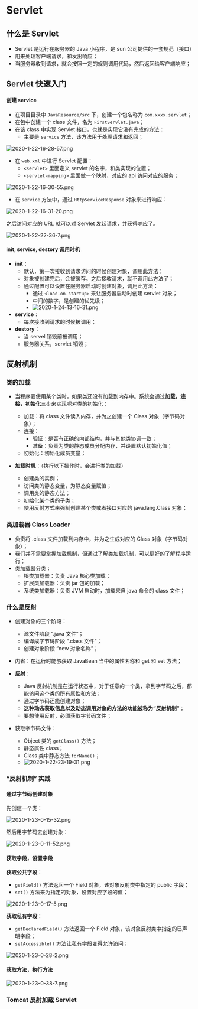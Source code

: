 # Servlet

## 什么是 Servlet

- Servlet 是运行在服务器的 Java 小程序，是 sun 公司提供的一套规范（接口）
- 用来处理客户端请求，和发出响应；
- 当服务器收到请求，就会按照一定的规则调用代码，然后返回给客户端响应；

## Servlet 快速入门

#### 创建 service

- 在项目目录中 `JavaResource/src` 下，创建一个包名称为 `com.xxxx.servlet`；
- 在包中创建一个 class 文件，名为 `FirstServlet.java`；
- 在该 class 中实现 Servlet 接口，也就是实现它没有完成的方法：
  - 主要是 `service` 方法，该方法用于处理请求和返回；

![2020-1-22-16-28-57.png](https://garrik-default-imgs.oss-accelerate.aliyuncs.com/imgs/2020-1-22-16-28-57.png)

- 在 `web.xml` 中进行 Servlet 配置：
  - `<servlet>` 里面定义 servlet 的名字，和类实现的位置；
  - `<servlet-mapping>` 里面做一个映射，对应的 api 访问对应的服务；

![2020-1-22-16-30-55.png](https://garrik-default-imgs.oss-accelerate.aliyuncs.com/imgs/2020-1-22-16-30-55.png)

- 在 `service` 方法中，通过 `HttpServiceResponse` 对象来进行响应：

![2020-1-22-16-31-20.png](https://garrik-default-imgs.oss-accelerate.aliyuncs.com/imgs/2020-1-22-16-31-20.png)

之后访问对应的 URL 就可以对 Servlet 发起请求，并获得响应了。

![2020-1-22-22-36-7.png](https://garrik-default-imgs.oss-accelerate.aliyuncs.com/imgs/2020-1-22-22-36-7.png)

#### init, service, destory 调用时机

- **init**：
  - 默认，第一次接收到请求访问的时候创建对象，调用此方法；
  - 对象被创建完后，会被缓存。之后接收请求，就不调用此方法了；
  - 通过配置可以设置在服务器启动时创建对象，调用此方法：
    - 通过 `<load-on-startup>` 来让服务器启动时创建 servlet 对象；
    - 中间的数字，是创建的优先级；
    - ![2020-1-24-13-16-31.png](https://garrik-default-imgs.oss-accelerate.aliyuncs.com/imgs/2020-1-24-13-16-31.png)
- **service**：
  - 每次接收到请求的时候被调用；
- **destory**：
  - 当 servel 销毁前被调用；
  - 服务器关系，servlet 销毁；

## 反射机制

### 类的加载

- 当程序要使用某个类时，如果类还没有加载到内存中。系统会通过**加载，连接，初始化**三步来实现呢对类的初始化：

  - 加载：将 class 文件读入内存，并为之创建一个 Class 对象（字节码对象）；
  - 连接：
    - 验证：是否有正确的内部结构，并与其他类协调一致；
    - 准备：负责为类的静态成员分配内存，并设置默认初始化值；
  - 初始化：初始化成员变量；

- **加载时机**：（执行以下操作时，会进行类的加载）
  - 创建类的实例；
  - 访问类的静态变量，为静态变量赋值；
  - 调用类的静态方法；
  - 初始化某个类的子类；
  - 使用反射方式来强制创建某个类或者接口对应的 java.lang.Class 对象；

### 类加载器 Class Loader

- 负责将 .class 文件加载到内存中，并为之生成对应的 Class 对象（字节码对象）；
- 我们并不需要掌握加载机制，但通过了解类加载机制，可以更好的了解程序运行；
- 类加载器分类：
  - 根类加载器：负责 Java 核心类加载；
  - 扩展类加载器：负责 jar 包的加载；
  - 系统类加载器：负责 JVM 启动时，加载来自 java 命令的 class 文件；

### 什么是反射

- 创建对象的三个阶段：

  - 源文件阶段 “.java 文件”；
  - 编译成字节码阶段 “.class 文件”；
  - 创建对象阶段 “new 对象名称”；

- 内省：在运行时能够获取 JavaBean 当中的属性名称和 get 和 set 方法；
- **反射**：

  - Java 反射机制是在运行状态中，对于任意的一个类，拿到字节码之后，都能访问这个类的所有属性和方法；
  - 通过字节码还能创建对象；
  - **这种动态获取信息以及动态调用对象的方法的功能被称为“反射机制”**；
  - 要想使用反射，必须获取字节码文件；

- 获取字节码文件：

  - Object 类的 `getClass()` 方法；
  - 静态属性 class；
  - Class 类中静态方法 `forName()`；
  - ![2020-1-22-23-19-31.png](https://garrik-default-imgs.oss-accelerate.aliyuncs.com/imgs/2020-1-22-23-19-31.png)

### “反射机制” 实践

#### 通过字节码创建对象

先创建一个类：

![2020-1-23-0-15-32.png](https://garrik-default-imgs.oss-accelerate.aliyuncs.com/imgs/2020-1-23-0-15-32.png)

然后用字节码去创建对象：

![2020-1-23-0-11-52.png](https://garrik-default-imgs.oss-accelerate.aliyuncs.com/imgs/2020-1-23-0-11-52.png)

#### 获取字段，设置字段

**获取公共字段**：

- `getField()` 方法返回一个 Field 对象，该对象反射类中指定的 public 字段；
- `set()` 方法来为指定的对象，设置对应字段的值；

![2020-1-23-0-17-5.png](https://garrik-default-imgs.oss-accelerate.aliyuncs.com/imgs/2020-1-23-0-17-5.png)

**获取私有字段**：

- `getDeclaredField()` 方法返回一个 Field 对象，该对象反射类中指定的已声明字段；
- `setAccessible()` 方法让私有字段变得允许访问；

![2020-1-23-0-28-2.png](https://garrik-default-imgs.oss-accelerate.aliyuncs.com/imgs/2020-1-23-0-28-2.png)

#### 获取方法，执行方法

![2020-1-23-0-38-7.png](https://garrik-default-imgs.oss-accelerate.aliyuncs.com/imgs/2020-1-23-0-38-7.png)

### Tomcat 反射加载 Servlet

